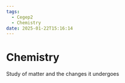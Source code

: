 ```yaml
---
tags:
  - Cegep2
  - Chemistry
date: 2025-01-22T15:16:14
---
```


# Chemistry

Study of matter and the changes it undergoes